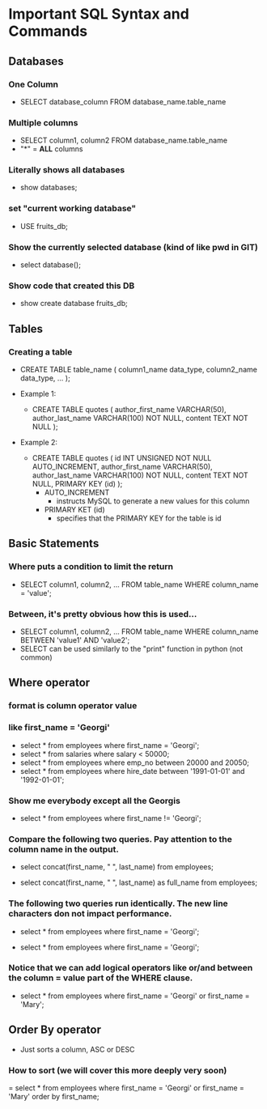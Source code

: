 # Important SQL Syntax and Commands
## **Databases**
### One Column
- SELECT database_column FROM database_name.table_name


### Multiple columns
- SELECT column1, column2 FROM database_name.table_name
- "*" = **ALL** columns 

### Literally shows all databases
- show databases;

### set "current working database"
- USE fruits_db;

### Show the currently selected database (kind of like pwd in GIT)
- select database();

### Show code that created this DB
- show create database fruits_db; 

## **Tables**

###  Creating a table
- CREATE TABLE table_name (
    column1_name data_type,
    column2_name data_type,
    ...
);

- Example 1:
    - CREATE TABLE quotes (
    author_first_name VARCHAR(50),
    author_last_name  VARCHAR(100) NOT NULL,
    content TEXT NOT NULL
    );

- Example 2:
     - CREATE TABLE quotes (
    id INT UNSIGNED NOT NULL AUTO_INCREMENT,
    author_first_name VARCHAR(50),
    author_last_name  VARCHAR(100) NOT NULL,
    content TEXT NOT NULL,
    PRIMARY KEY (id)
    );
        - AUTO_INCREMENT
            - instructs MySQL to generate a new values for this column
        - PRIMARY KET (id)
            - specifies that the PRIMARY KEY for the table is id

## **Basic Statements**
### Where puts a condition to limit the return 
 - SELECT column1, column2, ...
FROM table_name
WHERE column_name = 'value';
### Between, it's pretty obvious how this is used...
- SELECT column1, column2, ...
FROM table_name
WHERE column_name BETWEEN 'value1' AND 'value2';
- SELECT can be used similarly to the "print" function in python (not common)
## **Where operator**
### format is column operator value
### like first_name = 'Georgi'
- select * from employees where first_name = 'Georgi';
- select * from salaries where salary < 50000;
- select * from employees where emp_no between 20000 and 20050;
- select * from employees where hire_date between '1991-01-01' and '1992-01-01';

### Show me everybody except all the Georgis
- select * 
from employees
where first_name != 'Georgi';


### Compare the following two queries. Pay attention to the column name in the output.
- select concat(first_name, " ", last_name) 
from employees;

- select concat(first_name, " ", last_name) as full_name
from employees;

### The following two queries run identically. The new line characters don not impact performance.
- select * from employees where first_name = 'Georgi';

- select * 
from employees
where first_name = 'Georgi';

### Notice that we can add logical operators like or/and between the column = value part of the WHERE clause.
- select *
from employees
where first_name = 'Georgi'
or first_name = 'Mary';



## **Order By operator**
- Just sorts a column, ASC or DESC
### How to sort (we  will cover this more deeply very soon)
= select *
from employees
where first_name = 'Georgi'
or first_name = 'Mary'
order by first_name;













